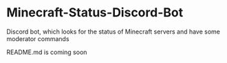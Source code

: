 # Minecraft-Status-Discord-Bot
Discord bot, which looks for the status of Minecraft servers and have some moderator commands



README.md is coming soon
